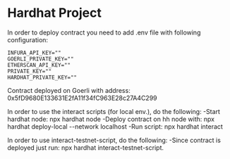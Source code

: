 # Hardhat Project

In order to deploy contract you need to add .env file with following configuration:

```shell
INFURA_API_KEY=""
GOERLI_PRIVATE_KEY=""
ETHERSCAN_API_KEY=""
PRIVATE_KEY=""
HARDHAT_PRIVATE_KEY=""
```
Contract deployed on Goerli with address: 0x5fD9680E133631E2fA11f34fC963E28c27A4C299

In order to use the interact scripts (for local env.), do the following:
-Start hardhat node: npx hardhat node
-Deploy contract on hh node with: npx hardhat deploy-local --network localhost
-Run script: npx hardhat interact

In order to use interact-testnet-script, do the following:
-Since contract is deployed just run: npx hardhat interact-testnet-script.
